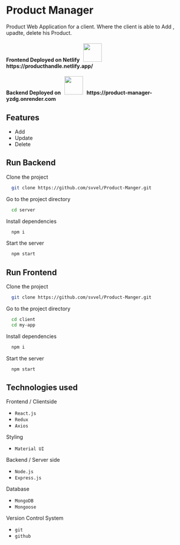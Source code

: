 # Product Manager

Product Web Application for a client. Where the client is able to Add , upadte, delete his Product. 

<h4 align="left">
  Frontend Deployed on Netlify &#160; <img src="https://media.giphy.com/media/FbUuPsOW3oOCdAHexF/giphy.gif" width="50"> &#160; https://producthandle.netlify.app/
</h4>

<h4 align="left">
  Backend Deployed on &#160; <img src="https://media.giphy.com/media/FbUuPsOW3oOCdAHexF/giphy.gif" width="50"> &#160; https://product-manager-yzdg.onrender.com
</h4>

## Features
- Add
- Update 
- Delete 

## Run Backend

Clone the project

```bash
  git clone https://github.com/svvel/Product-Manger.git
```

Go to the project directory

```bash
  cd server
```

Install dependencies

```bash
  npm i
```

Start the server

```bash
  npm start
```


## Run Frontend 

Clone the project

```bash
  git clone https://github.com/svvel/Product-Manger.git
```

Go to the project directory

```bash
  cd client
  cd my-app
```

Install dependencies

```bash
  npm i
```

Start the server

```bash
  npm start
```

## Technologies used

 Frontend / Clientside
  
 -  `React.js`
 -  `Redux`
 -  `Axios`

 Styling
 -  `Material UI`

 Backend / Server side 
   -  `Node.js` 
   -  `Express.js` 

Database
  -  `MongoDB`
  -  `Mongoose`
  
Version Control System
  -  `git`
  -  `github`
